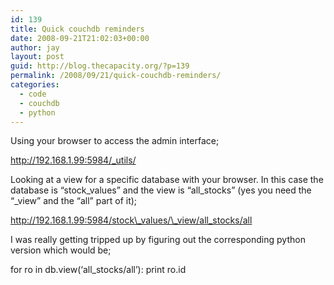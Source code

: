 ```yaml
---
id: 139
title: Quick couchdb reminders
date: 2008-09-21T21:02:03+00:00
author: jay
layout: post
guid: http://blog.thecapacity.org/?p=139
permalink: /2008/09/21/quick-couchdb-reminders/
categories:
  - code
  - couchdb
  - python
---
```

Using your browser to access the admin interface;

http://192.168.1.99:5984/_utils/

Looking at a view for a specific database with your browser. In this case the database is &#8220;stock\_values&#8221; and the view is &#8220;all\_stocks&#8221; (yes you need the &#8220;_view&#8221; and the &#8220;all&#8221; part of it);

http://192.168.1.99:5984/stock\_values/\_view/all_stocks/all

I was really getting tripped up by figuring out the corresponding python version which would be;

for ro in db.view(&#8216;all_stocks/all&#8217;): print ro.id